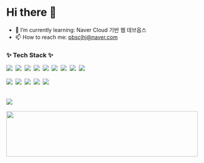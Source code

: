 # Hi there 👋

- 🌱 I’m currently learning: Naver Cloud 기반 웹 데브옵스
- 📫 How to reach me: pbscjhj@naver.com

### ✨ Tech Stack ✨

<div>
  <img src="https://img.shields.io/badge/html5-E34F26.svg?style=for-the-badge&logo=html5&logoColor=white" />&nbsp
  <img src="https://img.shields.io/badge/css3-1572B6.svg?style=for-the-badge&logo=css3&logoColor=white" />&nbsp
  <img src="https://img.shields.io/badge/javascript-F7DF1E.svg?style=for-the-badge&logo=javascript&logoColor=20232a" />&nbsp
  <img src="https://img.shields.io/badge/sass-CC6699?style=for-the-badge&logo=sass&logoColor=white" />&nbsp
  <img src="https://img.shields.io/badge/tailwindcss-1daabb.svg?style=for-the-badge&logo=tailwind-css&logoColor=white" />&nbsp
  <img src="https://img.shields.io/badge/bootstrap-7952B3.svg?style=for-the-badge&logo=bootstrap&logoColor=white" />&nbsp
  <img src="https://img.shields.io/badge/typescript-007ACC.svg?style=for-the-badge&logo=typescript&logoColor=white" />&nbsp
  <img src="https://img.shields.io/badge/react-20232a.svg?style=for-the-badge&logo=react&logoColor=61DAFB" />&nbsp
  <img src="https://img.shields.io/badge/java-%23ED8B00.svg?style=for-the-badge" />&nbsp
</div>

<br>

<div>
  <img src="https://img.shields.io/badge/VSCode-2C2C32.svg?style=for-the-badge&logo=visual-studio-code&logoColor=22ABF3" />&nbsp
  <img src="https://img.shields.io/badge/eclipse-2C2255.svg?style=for-the-badge&logo=eclipse&logoColor=white" />&nbsp
  <img src="https://img.shields.io/badge/intellij-2C2C32.svg?style=for-the-badge&logo=intellijidea&logoColor=white" />&nbsp
  <img src="https://img.shields.io/badge/git-F05033.svg?style=for-the-badge&logo=git&logoColor=white" />&nbsp
  <img src="https://img.shields.io/badge/github-181717.svg?style=for-the-badge&logo=github&logoColor=white" />&nbsp
<!--   <img src="https://img.shields.io/badge/adobe%20photoshop-08253c.svg?style=for-the-badge&logo=adobe%20photoshop&logoColor=37abff" />&nbsp -->
<!--   <img src="https://img.shields.io/badge/figma-F24E1E.svg?style=for-the-badge&logo=figma&logoColor=white" />&nbsp -->
</div>

<br>

<!-- <div>
  <img src="https://img.shields.io/badge/VSCode-2C2C32.svg?style=for-the-badge&logo=visual-studio-code&logoColor=22ABF3" />&nbsp
  <img src="https://img.shields.io/badge/eclipse-2C2255.svg?style=for-the-badge&logo=eclipse&logoColor=white" />&nbsp
  <img src="https://img.shields.io/badge/intellij-2C2C32.svg?style=for-the-badge&logo=intellijidea&logoColor=white" />&nbsp
</div> -->

<br>

<div>
  <img src="https://github-readme-stats.vercel.app/api/top-langs/?username=anuraghazra&layout=compact" />
</div>

<!-- ![cute-kkiri's GitHub stats](https://github-readme-stats.vercel.app/api?username=cute-kkiri&show_icons=true&theme=radical) -->

<br>

<div>
  <!-- My pet -->
  <a href="https://github.com/devxb/gitanimals">
    <img src="https://render.gitanimals.org/lines/cute-kkiri" width="100%" height="120" />
  </a>    
</div>

<!-- Farm Type -->
<!-- 
<a href="https://github.com/devxb/gitanimals">
  <img
    src="https://render.gitanimals.org/farms/cute-kkiri"
    width="600"
    height="300"
  />
</a> 
-->

<!--
**cute-kkiri/cute-kkiri** is a ✨ _special_ ✨ repository because its `README.md` (this file) appears on your GitHub profile.

Here are some ideas to get you started:

- 🔭 I’m currently working on ...
- 🌱 I’m currently learning ...
- 👯 I’m looking to collaborate on ...
- 🤔 I’m looking for help with ...
- 💬 Ask me about ...
- 📫 How to reach me: ...
- 😄 Pronouns: ...
- ⚡ Fun fact: ...
-->
<!-- ![Top Langs](https://github-readme-stats.vercel.app/api/top-langs/?username=anuraghazra&layout=compact) -->
